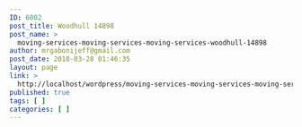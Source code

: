 ```yaml
---
ID: 6002
post_title: Woodhull 14898
post_name: >
  moving-services-moving-services-moving-services-woodhull-14898
author: mrgabonijeff@gmail.com
post_date: 2018-03-28 01:46:35
layout: page
link: >
  http://localhost/wordpress/moving-services-moving-services-moving-services-woodhull-14898/
published: true
tags: [ ]
categories: [ ]
---
```

